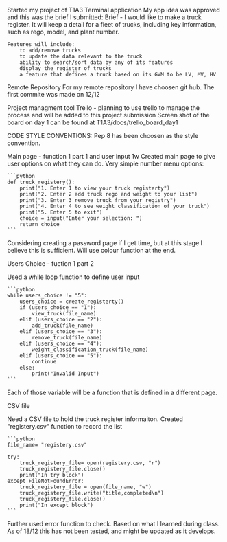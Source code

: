 Started my project of T1A3 Terminal application
My app idea was approved and this was the brief I submitted:
    Brief - I would like to make a truck register. It will keep a detail for a fleet of trucks, including key information, such as rego, model, and plant number.

    Features will include:
        to add/remove trucks
        to update the data relevant to the truck
        ability to search/sort data by any of its features
        display the register of trucks
        a feature that defines a truck based on its GVM to be LV, MV, HV

Remote Repository
    For my remote repository I have choosen git hub. The first commite was made on 12/12


Project managment tool
    Trello - planning to use trello to manage the process and will be added to this project submission
    Screen shot of the board on day 1 can be found at T1A3/docs/trello_board_day1

CODE STYLE CONVENTIONS:
    Pep 8 has been choosen as the style convention.


Main page - function 1 part 1 and user input 1w
Created main page to give user options on what they can do. Very simple number menu options: 

    ```python
    def truck_registery():
        print("1. Enter 1 to view your truck registerty")
        print("2. Enter 2 add truck rego and weight to your list")
        print("3. Enter 3 remove truck from your registry")
        print("4. Enter 4 to see weight classification of your truck")
        print("5. Enter 5 to exit")
        choice = input("Enter your selection: ")
        return choice
    ```
Considering creating a password page if I get time, but at this stage I believe this is sufficient. Will use colour function at the end. 

Users Choice - fuction 1 part 2

Used a while loop function to define user input

    ```python
    while users_choice != "5":
        users_choice = create_registerty()
        if (users_choice == "1"):
            view_truck(file_name)
        elif (users_choice == "2"):
            add_truck(file_name)
        elif (users_choice == "3"):
            remove_truck(file_name)
        elif (users_choice == "4"):
            weight_classification_truck(file_name)
        elif (users_choice == "5"):
            continue
        else:
            print("Invalid Input")
    ```

Each of those variable will be a function that is defined in a different page.

CSV file 

Need a CSV file to hold the truck register informaiton. Created "registery.csv" function to record the list 

    ```python
    file_name= "registery.csv"

    try:
        truck_registery_file= open(registery.csv, "r")
        truck_registery_file.close()
        print("In try block")
    except FileNotFoundError:
        truck_registery_file = open(file_name, "w")
        truck_registery_file.write("title,completed\n")
        truck_registery_file.close()
        print("In except block")
    ```
Further used error function to check. Based on what I learned during class. As of 18/12 this has not been tested, and might be updated as it develops. 